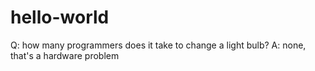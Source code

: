 # hello-world

Q: how many programmers does it take to change a light bulb?
A: none, that's a hardware problem

